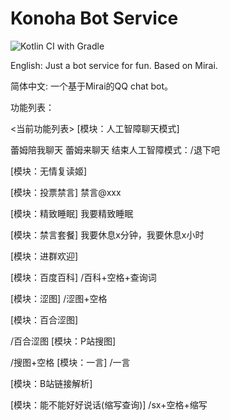 # Konoha Bot Service

![Kotlin CI with Gradle](https://github.com/MrWhoami/SDDDBotServices/workflows/Kotlin%20CI%20with%20Gradle/badge.svg?branch=master)

English: Just a bot service for fun. Based on Mirai.

简体中文: 一个基于Mirai的QQ chat bot。

功能列表：

<当前功能列表>
[模块：人工智障聊天模式]

蕾姆陪我聊天
蕾姆来聊天
结束人工智障模式：/退下吧

[模块：无情复读姬]

[模块：投票禁言]
禁言@xxx

[模块：精致睡眠]
我要精致睡眠

[模块：禁言套餐]
我要休息x分钟，我要休息x小时

[模块：进群欢迎]

[模块：百度百科]
/百科+空格+查询词

[模块：涩图]
/涩图+空格

[模块：百合涩图]

/百合涩图
[模块：P站搜图]

/搜图+空格
[模块：一言]
/一言

[模块：B站链接解析]

[模块：能不能好好说话(缩写查询)]
/sx+空格+缩写
